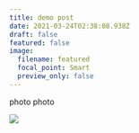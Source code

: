 ```yaml
---
title: demo post
date: 2021-03-24T02:38:08.938Z
draft: false
featured: false
image:
  filename: featured
  focal_point: Smart
  preview_only: false
---
```

photo photo

![](static/media/20200117-dsc02331.jpb)